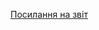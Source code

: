 [Посилання на звіт](https://docs.google.com/document/d/192Kcppd0U8ww2ksNVwe3GNGw3Vs_RDg1RSYwYzKYBuk/edit)

